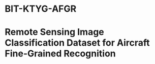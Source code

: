 # BIT-KTYG-AFGR
Remote Sensing Image Classification Dataset for Aircraft Fine-Grained Recognition
====
